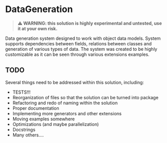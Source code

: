 # DataGeneration

> **⚠ WARNING: this solution is highly experimental and untested, use it at your own risk.**

Data generation system designed to work with object data models. System supports dependencies between fields, relations between classes and generation of various types of data. The system was created to be highly customizable as it can be seen through various extensions examples.

## TODO

Several things need to be addressed within this solution, including:

- TESTS!!!
- Reorganization of files so that the solution can be turned into package
- Refactoring and redo of naming within the solution
- Proper documentation
- Implementing more generators and other extensions
- Moving examples somewhere
- Optimizations (and maybe parallelization)
- Docstrings
- Many others....
